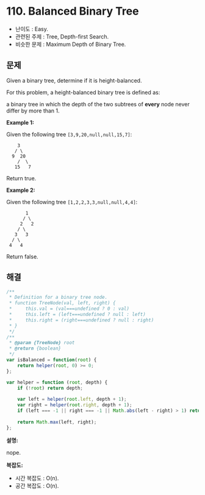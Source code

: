 # 110. Balanced Binary Tree

- 난이도 : Easy.
- 관련된 주제 : Tree, Depth-first Search.
- 비슷한 문제 : Maximum Depth of Binary Tree.

## 문제

Given a binary tree, determine if it is height-balanced.

For this problem, a height-balanced binary tree is defined as:

a binary tree in which the depth of the two subtrees of **every** node never differ by more than 1.

**Example 1:**

Given the following tree `[3,9,20,null,null,15,7]`:

```
    3
   / \
  9  20
    /  \
   15   7
```

Return true.

**Example 2:**

Given the following tree `[1,2,2,3,3,null,null,4,4]`:

```
       1
      / \
     2   2
    / \
   3   3
  / \
 4   4
```

Return false.

## 해결

```javascript
/**
 * Definition for a binary tree node.
 * function TreeNode(val, left, right) {
 *     this.val = (val===undefined ? 0 : val)
 *     this.left = (left===undefined ? null : left)
 *     this.right = (right===undefined ? null : right)
 * }
 */
/**
 * @param {TreeNode} root
 * @return {boolean}
 */
var isBalanced = function(root) {
    return helper(root, 0) >= 0;
};

var helper = function (root, depth) {
    if (!root) return depth;
    
    var left = helper(root.left, depth + 1);
    var right = helper(root.right, depth + 1);
    if (left === -1 || right === -1 || Math.abs(left - right) > 1) return -1;
    
    return Math.max(left, right);
};
```

**설명:**

nope.

**복잡도:**

- 시간 복잡도 : O(n).
- 공간 복잡도 : O(n).